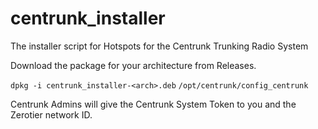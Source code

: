 # centrunk_installer
The installer script for Hotspots for the Centrunk Trunking Radio System

Download the package for your architecture from Releases.

`dpkg -i centrunk_installer-<arch>.deb`
`/opt/centrunk/config_centrunk`

Centrunk Admins will give the Centrunk System Token to you and the Zerotier network ID. 
